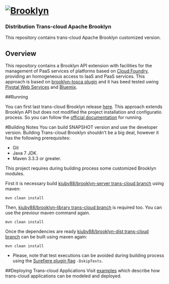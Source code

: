 
# [![**Brooklyn**](https://brooklyn.apache.org/style/img/apache-brooklyn-logo-244px-wide.png)](http://brooklyn.apache.org/)

### Distribution Trans-cloud Apache Brooklyn

This repository contains trans-cloud Apache Brooklyn customized version.

## Overview

This repository contains a Brooklyn API extension with facilities for the management of PaaS services of platforms based on [Cloud Foundry](https://www.cloudfoundry.org/), providing an homogeneous access to IaaS and PaaS services. This approach is based on [brooklyn-tosca plugin](https://github.com/cloudsoft/brooklyn-tosca/) and it has beed tested uwing [Pivotal Web Services](https://run.pivotal.io/) and [Bluemix](https://console.ng.bluemix.net/).

##Running

You can first last trans-cloud Brooklyn release [here](https://github.com/kiuby88/brooklyn-dist/releases/download/apache-brooklyn-0.9.0-transcloud/brooklyn-trans-cloud-v0.1.0.zip).
This approach extends Brooklyn API but does not modified the project installation and configuratio process. So you can follow the [official documentation](https://brooklyn.apache.org/v/latest/start/running.html) for running.

#Building Notes
You can build SNAPSHOT version and use the developer version. Building Trans-cloud Brooklyn shouldn't be a big deal, however it has the following prerequisites:
- Git
- Java 7 JDK.
- Maven 3.3.3 or greater.

This project requires during building process some customized Brooklyn modules.

First it is necessary build [kiuby88/brooklyn-server trans-cloud branch](https://github.com/kiuby88/brooklyn-server/tree/trans-cloud) using maven:

    mvn clean install

Then, [kiuby88/brooklyn-library trans-cloud branch](https://github.com/kiuby88/brooklyn-library/tree/trans-cloud) is required too. You can use the previour maven command again.

    mvn clean install

Once the dependencies are ready [kiuby88/brooklyn-dist trans-cloud branch](https://github.com/kiuby88/brooklyn-dist/tree/trans-cloud) can be built using maven again:

    mvn clean install

* Please, note that test executions can be avoided during building process using the [Surefiere plugin flag](http://maven.apache.org/surefire/maven-surefire-plugin/examples/skipping-test.html) `-DskipTests`.

##Deploying Trans-cloud Applications
Visit [examples](https://github.com/kiuby88/brooklyn-dist/blob/trans-cloud/trans-cloud-samples/README.md) which describe how trans-cloud applications can be modeled and deployed.
